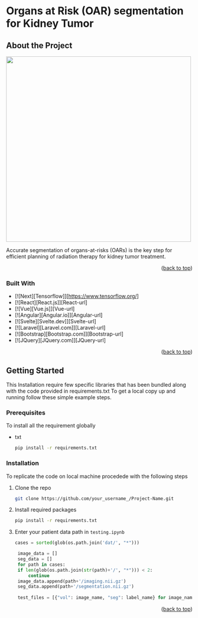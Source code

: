 # Organs at Risk (OAR) segmentation for Kidney Tumor

## About the Project


<img src="https://user-images.githubusercontent.com/76595496/197849478-a415a116-0340-4174-adff-b36b4d5b9b20.png" width="500">


Accurate segmentation of organs-at-risks (OARs) is the key step for efficient planning of radiation therapy for kidney tumor treatment.

<p align="right">(<a href="#readme-top">back to top</a>)</p>

### Built With


* [![Next][Tensorflow]][https://www.tensorflow.org/]
* [![React][React.js]][React-url]
* [![Vue][Vue.js]][Vue-url]
* [![Angular][Angular.io]][Angular-url]
* [![Svelte][Svelte.dev]][Svelte-url]
* [![Laravel][Laravel.com]][Laravel-url]
* [![Bootstrap][Bootstrap.com]][Bootstrap-url]
* [![JQuery][JQuery.com]][JQuery-url]

<p align="right">(<a href="#readme-top">back to top</a>)</p>


<!-- GETTING STARTED -->
## Getting Started

This Installation require few specific libraries that has been bundled along with the code provided in requirements.txt
To get a local copy up and running follow these simple example steps.

### Prerequisites

To install all the requirement globally
* txt
  ```sh
  pip install -r requirements.txt
  ```

### Installation

To replicate the code on local machine procedede with the following steps

1. Clone the repo
   ```sh
   git clone https://github.com/your_username_/Project-Name.git
   ```
2. Install required packages
   ```sh
   pip install -r requirements.txt
   ```
3. Enter your patient data path in `testing.ipynb`
   ```python
   cases = sorted(glob(os.path.join('dat/', "*")))

    image_data = []
    seg_data = []
    for path in cases:
    if len(glob(os.path.join(str(path)+'/', "*"))) < 2:
        continue
    image_data.append(path+'/imaging.nii.gz')
    seg_data.append(path+'/segmentation.nii.gz')
    
    test_files = [{"vol": image_name, "seg": label_name} for image_name,label_name in zip(image_data, seg_data)]
   ```

<p align="right">(<a href="#readme-top">back to top</a>)</p>
